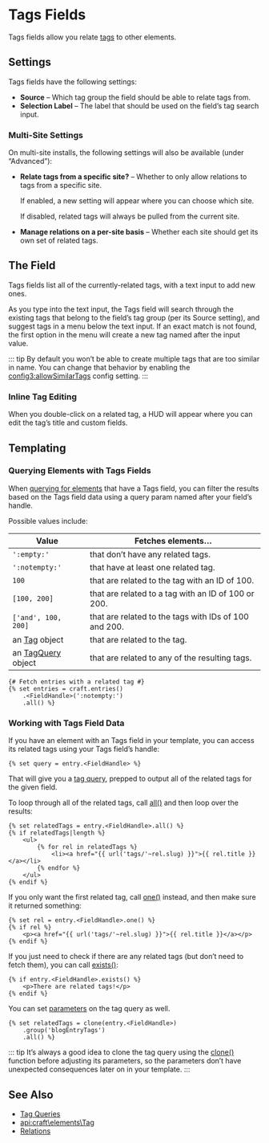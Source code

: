 # Tags Fields

Tags fields allow you relate [tags](tags.md) to other elements.

## Settings

Tags fields have the following settings:

- **Source** – Which tag group the field should be able to relate tags from.
- **Selection Label** – The label that should be used on the field’s tag search input.

### Multi-Site Settings

On multi-site installs, the following settings will also be available (under “Advanced”):

- **Relate tags from a specific site?** – Whether to only allow relations to tags from a specific site.

  If enabled, a new setting will appear where you can choose which site.

  If disabled, related tags will always be pulled from the current site.

- **Manage relations on a per-site basis** – Whether each site should get its own set of related tags.

## The Field

Tags fields list all of the currently-related tags, with a text input to add new ones.

As you type into the text input, the Tags field will search through the existing tags that belong to the field’s tag group (per its Source setting), and suggest tags in a menu below the text input. If an exact match is not found, the first option in the menu will create a new tag named after the input value.

::: tip
By default you won’t be able to create multiple tags that are too similar in name. You can change that behavior by enabling the <config3:allowSimilarTags> config setting.
:::

### Inline Tag Editing

When you double-click on a related tag, a HUD will appear where you can edit the tag’s title and custom fields.

## Templating

### Querying Elements with Tags Fields

When [querying for elements](dev/element-queries/README.md) that have a Tags field, you can filter the results based on the Tags field data using a query param named after your field’s handle.

Possible values include:

| Value | Fetches elements…
| - | -
| `':empty:'` | that don’t have any related tags.
| `':notempty:'` | that have at least one related tag.
| `100` | that are related to the tag with an ID of 100.
| `[100, 200]` | that are related to a tag with an ID of 100 or 200.
| `['and', 100, 200]` | that are related to the tags with IDs of 100 and 200.
| an [Tag](api:craft\elements\Tag) object | that are related to the tag.
| an [TagQuery](api:craft\elements\db\TagQuery) object | that are related to any of the resulting tags.

```twig
{# Fetch entries with a related tag #}
{% set entries = craft.entries()
    .<FieldHandle>(':notempty:')
    .all() %}
```

### Working with Tags Field Data

If you have an element with an Tags field in your template, you can access its related tags using your Tags field’s handle:

```twig
{% set query = entry.<FieldHandle> %}
```

That will give you a [tag query](dev/element-queries/tag-queries.md), prepped to output all of the related tags for the given field.

To loop through all of the related tags, call [all()](api:craft\db\Query::all()) and then loop over the results:

```twig
{% set relatedTags = entry.<FieldHandle>.all() %}
{% if relatedTags|length %}
    <ul>
        {% for rel in relatedTags %}
            <li><a href="{{ url('tags/'~rel.slug) }}">{{ rel.title }}</a></li>
        {% endfor %}
    </ul>
{% endif %}
```

If you only want the first related tag, call [one()](api:craft\db\Query::one()) instead, and then make sure it returned something:

```twig
{% set rel = entry.<FieldHandle>.one() %}
{% if rel %}
    <p><a href="{{ url('tags/'~rel.slug) }}">{{ rel.title }}</a></p>
{% endif %}
```

If you just need to check if there are any related tags (but don’t need to fetch them), you can call [exists()](api:craft\db\Query::exists()):

```twig
{% if entry.<FieldHandle>.exists() %}
    <p>There are related tags!</p>
{% endif %}
```

You can set [parameters](dev/element-queries/tag-queries.md#parameters) on the tag query as well.

```twig
{% set relatedTags = clone(entry.<FieldHandle>)
    .group('blogEntryTags')
    .all() %}
```

::: tip
It’s always a good idea to clone the tag query using the [clone()](./dev/functions.md#clone) function before adjusting its parameters, so the parameters don’t have unexpected consequences later on in your template.
:::

## See Also

* [Tag Queries](dev/element-queries/tag-queries.md)
* <api:craft\elements\Tag>
* [Relations](relations.md)
